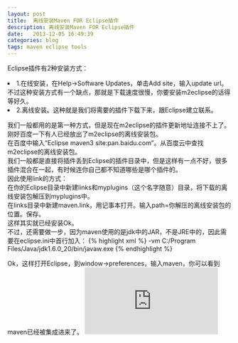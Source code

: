 ```yaml
---
layout: post
title:  离线安装Maven FOR Eclipse插件
description: 离线安装Maven FOR Eclipse插件
date:   2013-12-05 16:49:39
categories: blog
tags: maven eclipse tools
---
```

Eclipse插件有2种安装方式：  
<li>  1.在线安装，在Help->Software Updates，单击Add site，输入update url。</li>  
不过这种安装方式有一个缺点，那就是下载速度很慢，你要安装m2eclipse的话得等好久。  
<li>  2.离线安装。这种就是我们将需要的插件下载下来，跟Eclipse建立联系。  </li>

我们一般都用的是第一种方式，但是现在m2eclipse的插件更新地址连接不上了。刚好百度一下有人已经放出了m2eclipse的离线安装包。  
在百度中输入“Eclipse maven3 site:pan.baidu.com”。从百度云中查找m2eclipse的离线安装包。  
我们一般都是直接将插件丢到Eclipse的插件目录中，但是这样有一点不好，很多插件混合在一起，有时候连你自己都不知道哪些是哪个插件的。  
因此使用link的方式：  
在你的Eclipse目录中新建links和myplugins（这个名字随意）目录，将下载的离线安装包解压到myplugins中。  
在links目录中新建maven.link，用记事本打开。输入path=你解压的离线安装包的位置。保存。  
这样其实就已经安装Ok。  
不过，还需要做一步，因为maven使用的是jdk中的JAR，不是JRE中的，因此需要在eclipse.ini中首行加入：
{% highlight xml %}
-vm
C:/Program Files/Java/jdk1.6.0_20/bin/javaw.exe
{% endhighlight %}

Ok，这样打开Eclipse，到window->preferences，输入maven，你可以看到maven已经被集成进来了。
![tip](http://171.13.14.118/share.php?method=Share.download&cqid=be2fbc2fdaba27acfbf5d3916595a811&dt=51.92a0aace1b4485290bd0ea9ceeb11368&e=1420192242&fhash=ea177e46e209af134db52ce8771f28b339d5d8b4&fname=QQ%E6%88%AA%E5%9B%BE20141202145749.png&fsize=14770&nid=14175908454966895&scid=51&st=08bf1a21337ed5d9138ff01ae67d7f95&xqid=103776276)